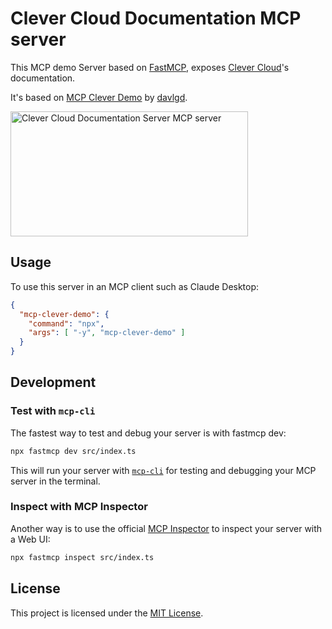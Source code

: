 # Clever Cloud Documentation MCP server

This MCP demo Server based on [FastMCP](https://github.com/punkpeye/fastmcp), exposes [Clever Cloud](https://clever-cloud.com)'s documentation.

It's based on [MCP Clever Demo](https://github.com/davlgd/mcp-clever-demo) by [davlgd](https://github.com/davlgd).

<a href="https://glama.ai/mcp/servers/gcxm8s1o6v"><img width="380" height="200" src="https://glama.ai/mcp/servers/gcxm8s1o6v/badge" alt="Clever Cloud Documentation Server MCP server" /></a>

## Usage

To use this server in an MCP client such as Claude Desktop:

```json
{
  "mcp-clever-demo": {
    "command": "npx",
    "args": [ "-y", "mcp-clever-demo" ]
  }
}
```

## Development

### Test with `mcp-cli`

The fastest way to test and debug your server is with fastmcp dev:

```bash
npx fastmcp dev src/index.ts
```

This will run your server with [`mcp-cli`](https://github.com/wong2/mcp-cli) for testing and debugging your MCP server in the terminal.

### Inspect with MCP Inspector

Another way is to use the official [MCP Inspector](https://modelcontextprotocol.io/docs/tools/inspector) to inspect your server with a Web UI:

```bash
npx fastmcp inspect src/index.ts
```

## License

This project is licensed under the [MIT License](LICENSE).
